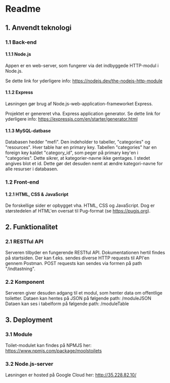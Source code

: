 # Readme

## 1. Anvendt teknologi

### 1.1 Back-end

#### 1.1.1 Node.js

Appen er en web-server, som fungerer via det indbyggede HTTP-modul i Node.js.

Se dette link for yderligere info: https://nodejs.dev/the-nodejs-http-module

#### 1.1.2 Express

Løsningen gør brug af Node.js-web-application-frameworket Express.

Projektet er genereret vha. Express application generator.
Se dette link for yderligere info: https://expressjs.com/en/starter/generator.html

#### 1.1.3 MySQL-datbase

Databasen hedder "mefi". Den indeholder to tabeller, "categories" og "resources".
Hver table har en primary key. Tabellen "categories" har en foreign key kaldet "category_id", som peger på primary key'en i "categories". Dette sikrer, at kategorier-navne ikke gentages. I stedet angives blot et id. Dette gør det desuden nemt at ændre kategori-navne for alle resurser i databasen.

### 1.2 Front-end

#### 1.2.1 HTML, CSS & JavaScript

De forskellige sider er opbygget vha. HTML, CSS og JavaScript. 
Dog er størstedelen af HTML'en oversat til Pug-format (se https://pugjs.org).

## 2. Funktionalitet

### 2.1 RESTful API

Serveren tilbyder en fungerende RESTful API. Dokumentationen hertil findes på startsiden.
Der kan f.eks. sendes diverse HTTP requests til API'en gennem Postman. 
POST requests kan sendes via formen på path "/indtastning".

### 2.2 Komponent

Serveren giver desuden adgang til et modul, som henter data om offentlige toiletter.
Dataen kan hentes på JSON på følgende path: /moduleJSON
Dataen kan ses i tabelform på følgende path: /moduleTable

## 3. Deployment

### 3.1 Module

Toilet-modulet kan findes på NPMJS her: https://www.npmjs.com/package/moolstoilets

### 3.2 Node.js-server

Løsningen er hosted på Google Cloud her: http://35.228.82.10/